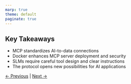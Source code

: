 ```yaml
---
marp: true
theme: default
paginate: true
---
```


## Key Takeaways

- MCP standardizes AI-to-data connections
- Docker enhances MCP server deployment and security
- SLMs require careful tool design and clear instructions
- The protocol opens new possibilities for AI applications

[← Previous](005-slm-tips.md) | [Next →](007-demos.md)
